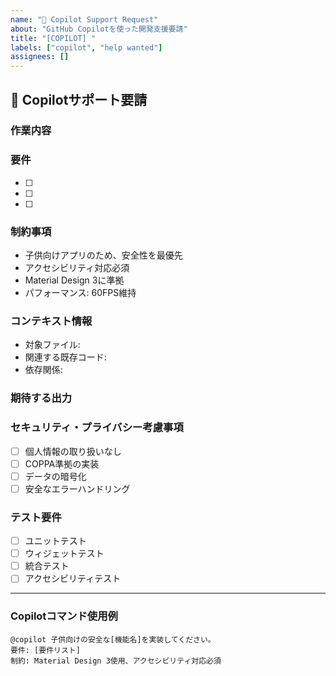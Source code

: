 ```yaml
---
name: "🤖 Copilot Support Request"
about: "GitHub Copilotを使った開発支援要請"
title: "[COPILOT] "
labels: ["copilot", "help wanted"]
assignees: []
---
```


## 🤖 Copilotサポート要請

### 作業内容
<!-- 実装したい機能や解決したい問題を具体的に記述 -->

### 要件
<!-- 具体的な要件をリストアップ -->
- [ ] 
- [ ] 
- [ ] 

### 制約事項
<!-- 技術的制約、セキュリティ要件、パフォーマンス要件など -->
- 子供向けアプリのため、安全性を最優先
- アクセシビリティ対応必須
- Material Design 3に準拠
- パフォーマンス: 60FPS維持

### コンテキスト情報
<!-- 関連するファイル、クラス、機能など -->
- 対象ファイル: 
- 関連する既存コード: 
- 依存関係: 

### 期待する出力
<!-- Copilotに生成してもらいたいコードやアプローチ -->

### セキュリティ・プライバシー考慮事項
<!-- 子供向けアプリとして特に注意すべき点 -->
- [ ] 個人情報の取り扱いなし
- [ ] COPPA準拠の実装
- [ ] データの暗号化
- [ ] 安全なエラーハンドリング

### テスト要件
- [ ] ユニットテスト
- [ ] ウィジェットテスト
- [ ] 統合テスト
- [ ] アクセシビリティテスト

---

### Copilotコマンド使用例
```
@copilot 子供向けの安全な[機能名]を実装してください。
要件: [要件リスト]
制約: Material Design 3使用、アクセシビリティ対応必須
```